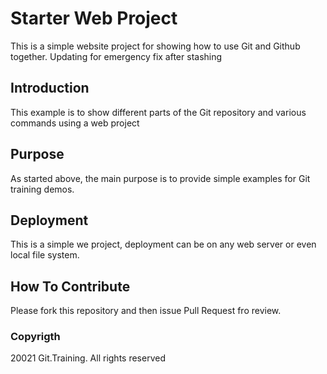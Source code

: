 # Starter Web Project

This is a simple website project for
showing how to use Git and Github together.
Updating for emergency fix after stashing


## Introduction

This example is to show different parts
of the Git repository and various commands using a web project

## Purpose
As started above, the main purpose is to 
provide simple examples for Git training 
demos.

## Deployment
This is a simple we project, deployment
can be on any web server or even local file system.

## How To Contribute

Please fork this repository and then issue Pull Request fro review.

### Copyrigth
20021 Git.Training. All rights reserved